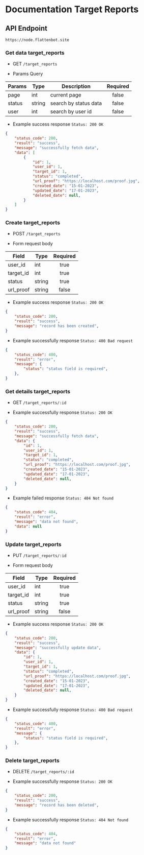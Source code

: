 # Documentation Target Reports

## API Endpoint

```
https://node.flattenbot.site
```

### Get data target_reports

- GET `/target_reports`

- Params Query

| **Params**     | **Type**     | **Description**       | **Required** |
| -------------  | ------------ | --------------------- | :----------: |
| page           | int          | current page          | false        |
| status         | string       | search by status data | false        |
| user           | int          | search by user id     | false        |

- Example success response `Status: 200 OK`

```json
{
    "status_code": 200,
    "result": "success",
    "message": "successfully fetch data",
    "data": [
        {
            "id": 1,
            "user_id": 1,
            "target_id": 1,
            "status": "completed",
            "url_proof": "https://localhost.com/proof.jpg",
            "created_date": "15-01-2023",
            "updated_date": "17-01-2023",
            "deleted_date": null,
        }
    ]
}
```
### Create target_reports

- POST `/target_reports`

- Form request body

| **Field**     | **Type**    | **Required** |
| ------------- | ----------  | :----------: |
| user_id       | int         | true         |
| target_id     | int         | true         | 
| status        | string      | true         |
| url_proof     | string      | false        |

- Example success response `Status: 200 OK`

```json
{
    "status_code": 200,
    "result": "success",
    "message": "record has been created",
}
```

- Example successfully response `Status: 400 Bad request`

```json
{
    "status_code": 400,
    "result": "error",
    "message": {
        "status": "status field is required",
    },
}
```

### Get details target_reports

- GET `/target_reports/:id`

- Example successfully response `Status: 200 OK`

```json
{
    "status_code": 200,
    "result": "success",
    "message": "successfully fetch data",
    "data": {
        "id": 1,
        "user_id": 1,
        "target_id": 1,
        "status": "completed",
        "url_proof": "https://localhost.com/proof.jpg",
        "created_date": "15-01-2023",
        "updated_date": "17-01-2023",
        "deleted_date": null,
    }
}
```

- Example failed response `Status: 404 Not found`

```json
{
    "status_code": 404,
    "result": "error",
    "message": "data not found",
    "data": null
}
```

### Update target_reports

- PUT `/target_reports/:id`

- Form request body

| **Field**     | **Type**    | **Required** |
| ------------- | ----------  | :----------: |
| user_id       | int         | true         |
| target_id     | int         | true         | 
| status        | string      | true         |
| url_proof     | string      | false        |

- Example success response `Status: 200 OK`

```json
{
    "status_code": 200,
    "result": "success",
    "message": "successfully update data",
    "data": {
        "id": 1,
        "user_id": 1,
        "target_id": 1,
        "status": "completed",
        "url_proof": "https://localhost.com/proof.jpg",
        "created_date": "15-01-2023",
        "updated_date": "17-01-2023",
        "deleted_date": null,
    }
}
```

- Example successfully response `Status: 400 Bad request`

```json
{
    "status_code": 400,
    "result": "error",
    "message": {
        "status": "status field is required",
    },
}
```

### Delete target_reports

- DELETE `/target_reports/:id`

- Example successfully response `Status: 200 OK`

```json
{
    "status_code": 200,
    "result": "success",
    "message": "record has been deleted",
}
```

- Example successfully response `Status: 404 Not found`

```json
{
    "status_code": 404,
    "result": "error",
    "message": "data not found"
}